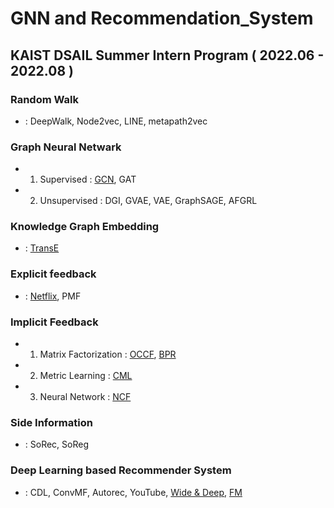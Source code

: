# GNN and Recommendation_System

## KAIST DSAIL Summer Intern Program ( 2022.06 - 2022.08 )
### Random Walk 
* : DeepWalk, Node2vec, LINE, metapath2vec

### Graph Neural Netwark
* 1. Supervised : [GCN](https://github.com/kyuhyeokGithub/GNN_RecSys/tree/main/GCN), GAT
* 2. Unsupervised : DGI, GVAE, VAE, GraphSAGE, AFGRL

### Knowledge Graph Embedding
* : [TransE](https://github.com/kyuhyeokGithub/GNN_RecSys/tree/main/TransE)

### Explicit feedback
* : [Netflix](https://github.com/kyuhyeokGithub/GNN_RecSys/tree/main/Netflix), PMF

### Implicit Feedback
* 1. Matrix Factorization : [OCCF](https://github.com/kyuhyeokGithub/GNN_RecSys/tree/main/OCCF), [BPR](https://github.com/kyuhyeokGithub/GNN_RecSys/tree/main/BPR)
* 2. Metric Learning : [CML](https://github.com/kyuhyeokGithub/GNN_RecSys/tree/main/CML)
* 3. Neural Network : [NCF](https://github.com/kyuhyeokGithub/GNN_RecSys/tree/main/NCF)

### Side Information
* : SoRec, SoReg

### Deep Learning based Recommender System
* : CDL, ConvMF, Autorec, YouTube, [Wide & Deep](https://github.com/kyuhyeokGithub/GNN_RecSys/tree/main/Wide_Deep), [FM](https://github.com/kyuhyeokGithub/GNN_RecSys/tree/main/FM)
